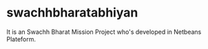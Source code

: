 # swachhbharatabhiyan
It is an Swachh Bharat Mission Project who's developed in Netbeans Plateform.
